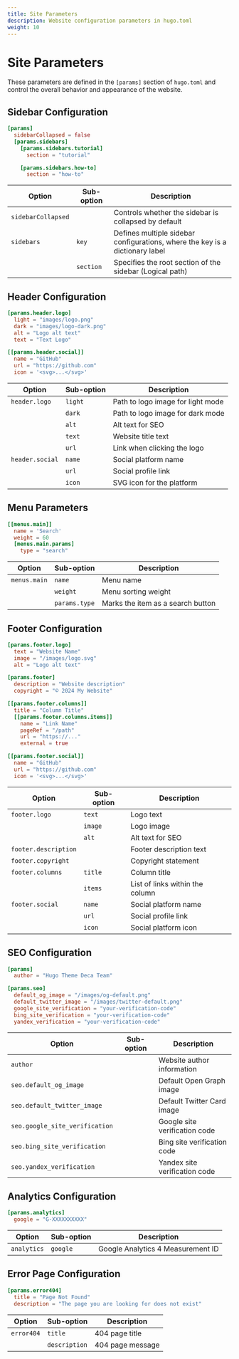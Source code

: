 ```yaml
---
title: Site Parameters
description: Website configuration parameters in hugo.toml
weight: 10
---
```


# Site Parameters

These parameters are defined in the `[params]` section of `hugo.toml` and control the overall behavior and appearance of the website.

## Sidebar Configuration

```toml
[params]
  sidebarCollapsed = false
  [params.sidebars]
    [params.sidebars.tutorial]
      section = "tutorial"

    [params.sidebars.how-to]
      section = "how-to"
```

| Option             | Sub-option | Description                                                                  |
| ------------------ | ---------- | ---------------------------------------------------------------------------- |
| `sidebarCollapsed` |            | Controls whether the sidebar is collapsed by default                         |
| `sidebars`         | `key`      | Defines multiple sidebar configurations, where the key is a dictionary label |
|                    | `section`  | Specifies the root section of the sidebar (Logical path)                     |

## Header Configuration

```toml
[params.header.logo]
  light = "images/logo.png"
  dark = "images/logo-dark.png"
  alt = "Logo alt text"
  text = "Text Logo"

[[params.header.social]]
  name = "GitHub"
  url = "https://github.com"
  icon = '<svg>...</svg>'
```

| Option          | Sub-option | Description                       |
| --------------- | ---------- | --------------------------------- |
| `header.logo`   | `light`    | Path to logo image for light mode |
|                 | `dark`     | Path to logo image for dark mode  |
|                 | `alt`      | Alt text for SEO                  |
|                 | `text`     | Website title text                |
|                 | `url`      | Link when clicking the logo       |
| `header.social` | `name`     | Social platform name              |
|                 | `url`      | Social profile link               |
|                 | `icon`     | SVG icon for the platform         |

## Menu Parameters

```toml
[[menus.main]]
  name = 'Search'
  weight = 60
  [menus.main.params]
    type = "search"
```

| Option       | Sub-option    | Description                       |
| ------------ | ------------- | --------------------------------- |
| `menus.main` | `name`        | Menu name                         |
|              | `weight`      | Menu sorting weight               |
|              | `params.type` | Marks the item as a search button |

## Footer Configuration

```toml
[params.footer.logo]
  text = "Website Name"
  image = "/images/logo.svg"
  alt = "Logo alt text"

[params.footer]
  description = "Website description"
  copyright = "© 2024 My Website"

[[params.footer.columns]]
  title = "Column Title"
  [[params.footer.columns.items]]
    name = "Link Name"
    pageRef = "/path"
    url = "https://..."
    external = true

[[params.footer.social]]
  name = "GitHub"
  url = "https://github.com"
  icon = '<svg>...</svg>'
```

| Option               | Sub-option | Description                     |
| -------------------- | ---------- | ------------------------------- |
| `footer.logo`        | `text`     | Logo text                       |
|                      | `image`    | Logo image                      |
|                      | `alt`      | Alt text for SEO                |
| `footer.description` |            | Footer description text         |
| `footer.copyright`   |            | Copyright statement             |
| `footer.columns`     | `title`    | Column title                    |
|                      | `items`    | List of links within the column |
| `footer.social`      | `name`     | Social platform name            |
|                      | `url`      | Social profile link             |
|                      | `icon`     | Social platform icon            |

## SEO Configuration

```toml
[params]
  author = "Hugo Theme Deca Team"

[params.seo]
  default_og_image = "/images/og-default.png"
  default_twitter_image = "/images/twitter-default.png"
  google_site_verification = "your-verification-code"
  bing_site_verification = "your-verification-code"
  yandex_verification = "your-verification-code"
```

| Option                         | Sub-option | Description                   |
| ------------------------------ | ---------- | ----------------------------- |
| `author`                       |            | Website author information    |
| `seo.default_og_image`         |            | Default Open Graph image      |
| `seo.default_twitter_image`    |            | Default Twitter Card image    |
| `seo.google_site_verification` |            | Google site verification code |
| `seo.bing_site_verification`   |            | Bing site verification code   |
| `seo.yandex_verification`      |            | Yandex site verification code |

## Analytics Configuration

```toml
[params.analytics]
  google = "G-XXXXXXXXXX"
```

| Option      | Sub-option | Description                       |
| ----------- | ---------- | --------------------------------- |
| `analytics` | `google`   | Google Analytics 4 Measurement ID |

## Error Page Configuration

```toml
[params.error404]
  title = "Page Not Found"
  description = "The page you are looking for does not exist"
```

| Option     | Sub-option    | Description      |
| ---------- | ------------- | ---------------- |
| `error404` | `title`       | 404 page title   |
|            | `description` | 404 page message |

